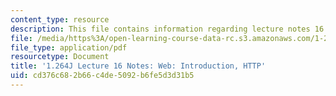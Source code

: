 ```yaml
---
content_type: resource
description: This file contains information regarding lecture notes 16.
file: /media/https%3A/open-learning-course-data-rc.s3.amazonaws.com/1-264j-database-internet-and-systems-integration-technologies-fall-2013/cd376c682b66c4de5092b6fe5d3d31b5_MIT1_264JF13_lect_16.pdf
file_type: application/pdf
resourcetype: Document
title: '1.264J Lecture 16 Notes: Web: Introduction, HTTP'
uid: cd376c68-2b66-c4de-5092-b6fe5d3d31b5
---
```

